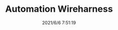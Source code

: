 ﻿---
layout: post 
title: Automation Wireharness
tags: HNS AVSS
categories: wire-harness
overview: 
part_number: 0561-1
thumb_img: 
small_img: static/202106/561-20210606.jpg
date: 2021/6/6 7:51:19
---



